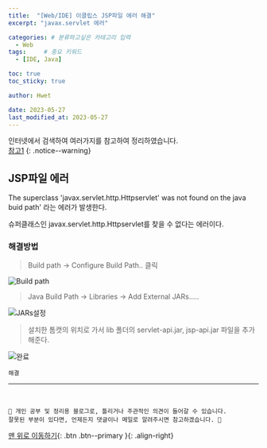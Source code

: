 ```yaml
---
title:  "[Web/IDE] 이클립스 JSP파일 에러 해결"  
excerpt: "javax.servlet 에러"

categories: # 분류하고싶은 카테고리 입력
  - Web
tags:     # 중요 키워드
  - [IDE, Java]

toc: true
toc_sticky: true

author: Hwet

date: 2023-05-27
last_modified_at: 2023-05-27
---
```


인터넷에서 검색하여 여러가지를 참고하여 정리하였습니다.    
[참고1](https://m.blog.naver.com/bgpoilkj/221656227898)
{: .notice--warning}

## JSP파일 에러 

The superclass 'javax.servlet.http.Httpservlet' was not found on the java buid path' 라는 에러가 발생한다.

슈퍼클래스인 javax.servlet.http.Httpservlet를 찾을 수 없다는 에러이다.

### 해결방법

> Build path -> Configure Build Path.. 클릭

![Build path](https://github.com/hwet-j/hwet-j.github.io/assets/81364742/59aeca6a-79d6-492c-bdaa-65b53cc0212f)

> Java Build Path -> Libraries -> Add External JARs.....

![JARs설정](https://github.com/hwet-j/hwet-j.github.io/assets/81364742/2db6015a-1ab3-49aa-97f3-a9000ed0d12e)

> 설치한 톰캣의 위치로 가서 lib 폴더의 servlet-api.jar, jsp-api.jar 파일을 추가해준다.

![완료](https://github.com/hwet-j/hwet-j.github.io/assets/81364742/958418ad-c9f9-4f7d-99af-9706346ba644)

`해결`

***

<br>
    
    📢 개인 공부 및 정리용 블로그로, 틀리거나 주관적인 의견이 들어갈 수 있습니다.
    잘못된 부분이 있다면, 언제든지 댓글이나 메일로 알려주시면 참고하겠습니다. 🔔

[맨 위로 이동하기](#){: .btn .btn--primary }{: .align-right}